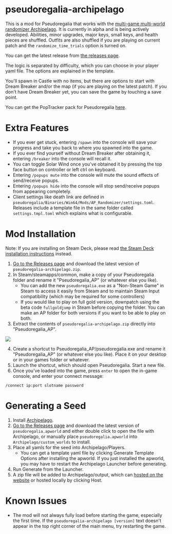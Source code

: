 # pseudoregalia-archipelago
This is a mod for Pseudoregalia that works with the [multi-game multi-world randomizer Archipelago](https://archipelago.gg/). It is currently in alpha and is being actively developed. Abilities, minor upgrades, major keys, small keys, and health pieces are shuffled. Outfits are also shuffled if you are playing on current patch and the `randomize_time_trials` option is turned on.

You can get the latest release from [the releases page](https://github.com/qwint/pseudoregalia-archipelago/releases).

The logic is separated by difficulty, which you can choose in your player yaml file. The options are explained in the template.

You'll spawn in Castle with no items, but there are options to start with Dream Breaker and/or the map (if you are playing on the latest patch). If you don't have Dream Breaker yet, you can save the game by touching a save point.

You can get the PopTracker pack for Pseudoregalia [here](https://github.com/highrow623/pseudoregalia_brooty).


# Extra Features
- If you ever get stuck, entering `/spawn` into the console will save your progress and take you back to where you spawned into the game.
- If you ever find yourself without Dream Breaker after obtaining it, entering `/breaker` into the console will recall it.
- You can toggle Solar Wind once you've obtained it by pressing the top face button on controller or left ctrl on keyboard.
- Entering `/popups mute` into the console will mute the sound effects of send/receive popups.
- Entering `/popups hide` into the console will stop send/receive popups from appearing completely.
- Client settings like death link are defined in `pseudoregalia/Binaries/Win64/Mods/AP_Randomizer/settings.toml`. Releases include a template file in the same folder called `settings.tmpl.toml` which explains what is configurable.


# Mod Installation
Note: If you are installing on Steam Deck, please read [the Steam Deck installation instructions](https://github.com/qwint/pseudoregalia-archipelago/blob/main/docs/steam_deck_installation.md) instead.
1. [Go to the Releases page](https://github.com/qwint/pseudoregalia-archipelago/releases/latest) and download the latest version of `pseudoregalia-archipelago.zip`.
2. In Steam/steamapps/common, make a copy of your Pseudoregalia folder and rename it "Pseudoregalia_AP" (or whatever else you like).
   * You can add the new `pseudoregalia.exe` as a "Non-Steam Game" in Steam to access it easily from Steam and to maintain Steam Input compatibility (which may be required for some controllers)
   * If you would like to play on full gold version, downpatch using the beta code `fullgoldjump` in Steam before copying the folder. You can make an AP folder for both versions if you want to be able to play on both.
3. Extract the contents of `pseudoregalia-archipelago.zip` directly into "Pseudoregalia_AP".

![](https://i.imgur.com/SGPm9oq.jpg)

4. Create a shortcut to Pseudoregalia_AP/pseudoregalia.exe and rename it "Pseudoregalia_AP" (or whatever else you like). Place it on your desktop or in your games folder or whatever.
5. Launch the shortcut, which should open Pseudoregalia. Start a new file.
6. Once you've loaded into the game, press `enter` to open the in-game console, and enter your connect message:

`/connect ip:port slotname password`


# Generating a Seed
1. Install [Archipelago](https://archipelago.gg/tutorial/Archipelago/setup/en).
2. [Go to the Releases page](https://github.com/qwint/pseudoregalia-archipelago/releases/latest) and download the latest version of `pseudoregalia.apworld` and either double click to open the file with Archipelago, or manually place `pseudoregalia.apworld` into `Archipelago/custom_worlds` to install.
3. Place all yamls for the seed into Archipelago/Players.
   * You can get a template yaml file by clicking Generate Template Options after installing the apworld. If you just installed the apworld, you may have to restart the Archipelago Launcher before generating.
4. Run Generate from the Launcher.
5. A zip file will be added to Archipelago/output, which can [hosted on the website](https://archipelago.gg/uploads) or hosted locally by clicking Host.


# Known Issues
- The mod will not always fully load before starting the game, especially the first time. If the `pseudoregalia-archipelago [version]` text doesn't appear in the top right corner of the main menu, try restarting the game.
